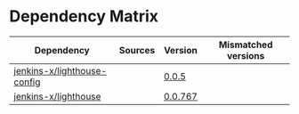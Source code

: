# Dependency Matrix

Dependency | Sources | Version | Mismatched versions
---------- | ------- | ------- | -------------------
[jenkins-x/lighthouse-config](https://github.com/jenkins-x/lighthouse-config) |  | [0.0.5]() | 
[jenkins-x/lighthouse](https://github.com/jenkins-x/lighthouse) |  | [0.0.767]() | 
